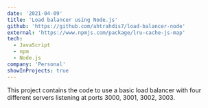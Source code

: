 ```yaml
---
date: '2021-04-09'
title: 'Load balancer using Node.js'
github: 'https://github.com/ahtrahdis7/load-balancer-node'
external: 'https://www.npmjs.com/package/lru-cache-js-map'
tech:
  - JavaScript
  - npm
  - Node.js
company: 'Personal'
showInProjects: true
---
```


This project contains the code to use a basic load balancer with four different servers listening at ports 3000, 3001, 3002, 3003.
